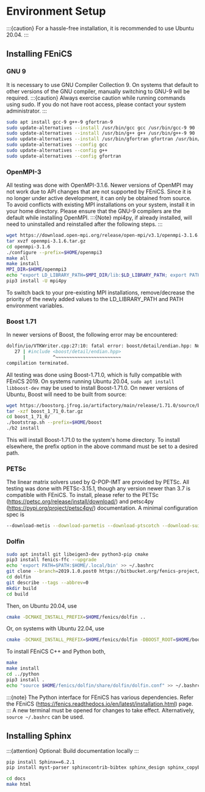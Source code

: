 # Environment Setup

:::{caution}
For a hassle-free installation, it is recommended to use Ubuntu 20.04.
:::

## Installing FEniCS

### GNU 9
It is necessary to use GNU Compiler Collection 9. On systems that default to other versions of the GNU compiler, manually switching to GNU-9 will be required.
:::{caution}
Always exercise caution while running commands using sudo. If you do not have root access, please contact your system administrator.
:::
```sh
sudo apt install gcc-9 g++-9 gfortran-9
sudo update-alternatives --install /usr/bin/gcc gcc /usr/bin/gcc-9 90 --slave /usr/bin/gcov gcov /usr/bin/gcov-9
sudo update-alternatives --install /usr/bin/g++ g++ /usr/bin/g++-9 90
sudo update-alternatives --install /usr/bin/gfortran gfortran /usr/bin/gfortran-9 90
sudo update-alternatives --config gcc
sudo update-alternatives --config g++
sudo update-alternatives --config gfortran
```

### OpenMPI-3
All testing was done with OpenMPI-3.1.6. Newer versions of OpenMPI may not work due to API changes that are not supported by FEniCS.
Since it is no longer under active development, it can only be obtained from source. To avoid conflicts with existing MPI installations on your system, install it in your home directory.
Please ensure that the GNU-9 compilers are the default while installing OpenMPI.
:::{Note}
mpi4py, if already installed, will need to uninstalled and reinstalled after the following steps.
:::
```sh
wget https://download.open-mpi.org/release/open-mpi/v3.1/openmpi-3.1.6.tar.gz
tar xvzf openmpi-3.1.6.tar.gz
cd openmpi-3.1.6
./configure --prefix=$HOME/openmpi3
make all
make install
MPI_DIR=$HOME/openmpi3
echo "export LD_LIBRARY_PATH=$MPI_DIR/lib:$LD_LIBRARY_PATH; export PATH=$MPI_DIR/bin:$PATH" >> ~/.bashrc
pip3 install -U mpi4py 
```
To switch back to your pre-existing MPI installations, remove/decrease the priority of the newly added values to the LD_LIBRARY_PATH and PATH environment variables.

### Boost 1.71
In newer versions of Boost, the following error may be encountered:
```sh
dolfin/io/VTKWriter.cpp:27:10: fatal error: boost/detail/endian.hpp: No such file or directory
   27 | #include <boost/detail/endian.hpp>
      |          ^~~~~~~~~~~~~~~~~~~~~~~~~
compilation terminated.
```
All testing was done using Boost-1.71.0, which is fully compatible with FEniCS 2019. On systems running Ubuntu 20.04, `sudo apt install libboost-dev` may be used to install Boost-1.71.0. On newer versions of Ubuntu, Boost will need to be built from source:
```sh
wget https://boostorg.jfrog.io/artifactory/main/release/1.71.0/source/boost_1_71_0.tar.gz
tar -xzf boost_1_71_0.tar.gz
cd boost_1_71_0/
./bootstrap.sh --prefix=$HOME/boost
./b2 install
```
This will install Boost-1.71.0 to the system's home directory. To install elsewhere, the prefix option in the above command must be set to a desired path.

### PETSc
The linear matrix solvers used by Q-POP-IMT are provided by PETSc. All testing was done with PETSc-3.15.1, though any version newer than 3.7 is compatible with FEniCS. To install, please refer to the PETSc (https://petsc.org/release/install/download/) and petsc4py (https://pypi.org/project/petsc4py/) documentation. A minimal configuration spec is 
```sh
--download-metis --download-parmetis --download-ptscotch --download-suitesparse --download-mumps --download-scalapack --download-hypre --with-mpi-dir=$MPI_DIR --with-petsc4py
```

### Dolfin
```sh
sudo apt install git libeigen3-dev python3-pip cmake 
pip3 install fenics-ffc --upgrade
echo 'export PATH=$PATH:$HOME/.local/bin' >> ~/.bashrc
git clone --branch=2019.1.0.post0 https://bitbucket.org/fenics-project/dolfin.git
cd dolfin
git describe --tags --abbrev=0
mkdir build
cd build
```
Then, on Ubuntu 20.04, use 
```sh
cmake -DCMAKE_INSTALL_PREFIX=$HOME/fenics/dolfin ..
```
Or, on systems with Ubuntu 22.04, use
```sh
cmake -DCMAKE_INSTALL_PREFIX=$HOME/fenics/dolfin -DBOOST_ROOT=$HOME/boost ..
```
To install FEniCS C++ and Python both,
```sh
make
make install
cd ../python
pip3 install .
echo "source $HOME/fenics/dolfin/share/dolfin/dolfin.conf" >> ~/.bashrc
```
:::{note}
The Python interface for FEniCS has various dependencies. Refer the FEniCS (https://fenics.readthedocs.io/en/latest/installation.html) page.
:::
A new terminal must be opened for changes to take effect. Alternatively, `source ~/.bashrc` can be used.

## Installing Sphinx 

:::{attention}
Optional: Build documentation locally
:::

```sh
pip install Sphinx==6.2.1
pip install myst-parser sphinxcontrib-bibtex sphinx_design sphinx_copybutton sphinxcontrib-mermaid sphinx_multiversion sphinx-book-theme
```

```sh
cd docs
make html
```